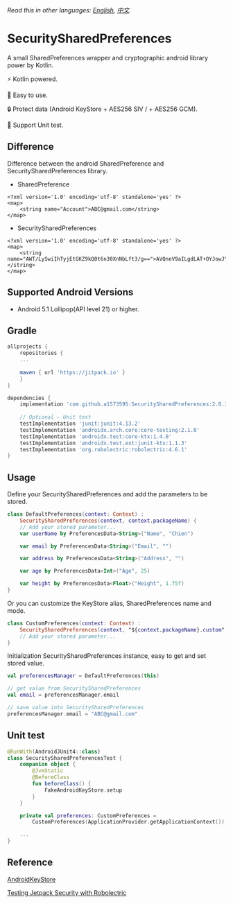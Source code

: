 *Read this in other languages: [English](README.md), [中文](README.zh-tw.md).*

# SecuritySharedPreferences
A small SharedPreferences wrapper and cryptographic android library power by Kotlin.

⚡ Kotlin powered.

🚀 Easy to use.

🔒 Protect data (Android KeyStore + AES256 SIV / + AES256 GCM).

🧪 Support Unit test.

## Difference
Difference between the android SharedPreference and SecuritySharedPreferences library.
* SharedPreference
```
<?xml version='1.0' encoding='utf-8' standalone='yes' ?>
<map>
    <string name="Account">ABC@gmail.com</string>
</map>
```

* SecuritySharedPreferences
```
<?xml version='1.0' encoding='utf-8' standalone='yes' ?>
<map>
    <string name="AWT/LySwiIhTyjEtGKZ9kQ0t6n30XnNbLft3/g==">AVQneV9aILgdLAT+OYJowJYWzeRktEj7gsttnTN4bLXMa690QKYnBWq1MuwnFpYAhjV/Gna2axuvqw==</string>
</map>
```

## Supported Android Versions
- Android 5.1 Lollipop(API level 21) or higher.

## Gradle
```groovy
allprojects {
    repositories {
    ...
    
    maven { url 'https://jitpack.io' }
    }
}
```

```groovy
dependencies {
    implementation 'com.github.a1573595:SecuritySharedPreferences:2.0.3'
	
	// Optional - Unit test
	testImplementation 'junit:junit:4.13.2'
    testImplementation 'androidx.arch.core:core-testing:2.1.0'
	testImplementation 'androidx.test:core-ktx:1.4.0'
    testImplementation 'androidx.test.ext:junit-ktx:1.1.3'
    testImplementation 'org.robolectric:robolectric:4.6.1'
}
```

## Usage
Define your SecuritySharedPreferences and add the parameters to be stored.
```kotlin
class DefaultPreferences(context: Context) :
    SecuritySharedPreferences(context, context.packageName) {
    // Add your stored parameter...
    var userName by PreferencesData<String>("Name", "Chien")

    var email by PreferencesData<String>("Email", "")

    var address by PreferencesData<String>("Address", "")

    var age by PreferencesData<Int>("Age", 25)

    var height by PreferencesData<Float>("Height", 1.75f)
}
```

Or you can customize the KeyStore alias, SharedPreferences name and mode.
```kotlin
class CustomPreferences(context: Context) :
    SecuritySharedPreferences(context, "${context.packageName}.custom") {
    // Add your stored parameter...
}
```

Initialization SecuritySharedPreferences instance, easy to get and set stored value.
```kotlin
val preferencesManager = DefaultPreferences(this)

// get value from SecuritySharedPreferences
val email = preferencesManager.email

// save value into SecuritySharedPreferences
preferencesManager.email = "ABC@gmail.com"
```

## Unit test
```kotlin
@RunWith(AndroidJUnit4::class)
class SecuritySharedPreferencesTest {
    companion object {
        @JvmStatic
        @BeforeClass
        fun beforeClass() {
            FakeAndroidKeyStore.setup
        }
    }

    private val preferences: CustomPreferences =
        CustomPreferences(ApplicationProvider.getApplicationContext())

	...
}
```

## Reference
[AndroidKeyStore](https://github.com/joetsaitw/AndroidKeyStore)

[Testing Jetpack Security with Robolectric](https://proandroiddev.com/testing-jetpack-security-with-robolectric-9f9cf2aa4f61)
